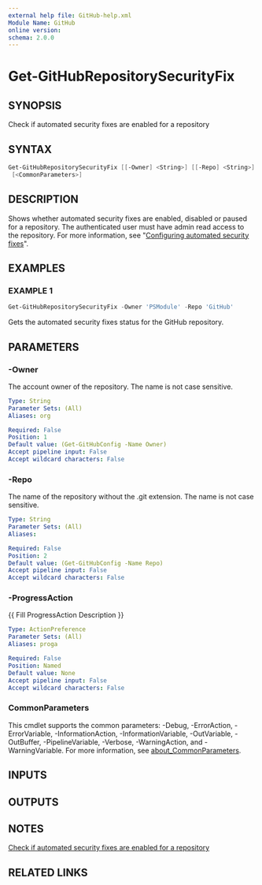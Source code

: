 ```yaml
---
external help file: GitHub-help.xml
Module Name: GitHub
online version:
schema: 2.0.0
---
```


# Get-GitHubRepositorySecurityFix

## SYNOPSIS
Check if automated security fixes are enabled for a repository

## SYNTAX

```powershell
Get-GitHubRepositorySecurityFix [[-Owner] <String>] [[-Repo] <String>] [-ProgressAction <ActionPreference>]
 [<CommonParameters>]
```

## DESCRIPTION
Shows whether automated security fixes are enabled, disabled or paused for a repository.
The authenticated user must have admin read access to the repository.
For more information, see
"[Configuring automated security fixes](https://docs.github.com/articles/configuring-automated-security-fixes)".

## EXAMPLES

### EXAMPLE 1
```powershell
Get-GitHubRepositorySecurityFix -Owner 'PSModule' -Repo 'GitHub'
```

Gets the automated security fixes status for the GitHub repository.

## PARAMETERS

### -Owner
The account owner of the repository.
The name is not case sensitive.

```yaml
Type: String
Parameter Sets: (All)
Aliases: org

Required: False
Position: 1
Default value: (Get-GitHubConfig -Name Owner)
Accept pipeline input: False
Accept wildcard characters: False
```

### -Repo
The name of the repository without the .git extension.
The name is not case sensitive.

```yaml
Type: String
Parameter Sets: (All)
Aliases:

Required: False
Position: 2
Default value: (Get-GitHubConfig -Name Repo)
Accept pipeline input: False
Accept wildcard characters: False
```

### -ProgressAction
{{ Fill ProgressAction Description }}

```yaml
Type: ActionPreference
Parameter Sets: (All)
Aliases: proga

Required: False
Position: Named
Default value: None
Accept pipeline input: False
Accept wildcard characters: False
```

### CommonParameters
This cmdlet supports the common parameters: -Debug, -ErrorAction, -ErrorVariable, -InformationAction, -InformationVariable, -OutVariable, -OutBuffer, -PipelineVariable, -Verbose, -WarningAction, and -WarningVariable. For more information, see [about_CommonParameters](http://go.microsoft.com/fwlink/?LinkID=113216).

## INPUTS

## OUTPUTS

## NOTES
[Check if automated security fixes are enabled for a repository](https://docs.github.com/rest/repos/repos#check-if-automated-security-fixes-are-enabled-for-a-repository)

## RELATED LINKS


